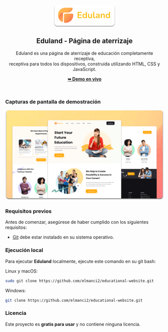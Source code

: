 <div align="center">
  

  <br />
  <br />
  
  <img src="./readme-images/project-logo.png" />

  <h2 align="center">Eduland - Página de aterrizaje</h2>

  Eduland es una página de aterrizaje de educación completamente receptiva, <br />receptiva para todos los dispositivos, construida utilizando HTML, CSS y JavaScript.

  <a href="https://elmanci2.github.io/educational-website/"><strong>➥ Demo en vivo</strong></a>

</div>

<br />

### Capturas de pantalla de demostración

![Eduland Demo de escritorio](./readme-images/desktop.png "Demo de escritorio")

### Requisitos previos

Antes de comenzar, asegúrese de haber cumplido con los siguientes requisitos:

* [Git](https://git-scm.com/downloads "Descargar Git") debe estar instalado en su sistema operativo.

### Ejecución local

Para ejecutar **Eduland** localmente, ejecute este comando en su git bash:

Linux y macOS:

```bash
sudo git clone https://github.com/elmanci2/educational-website.git
```

Windows:

```bash
git clone https://github.com/elmanci2/educational-website.git
```


### Licencia

Este proyecto es **gratis para usar** y no contiene ninguna licencia.
